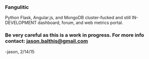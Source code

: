 ### Fangulitic

Python Flask, Angular.js, and MongoDB cluster-fucked and still IN-DEVELOPMENT dashboard, forum, and web metrics portal.



### Be very careful as this is a work in progress. For more info contact: jason.balthis@gmail.com



-jason, 2/14/15